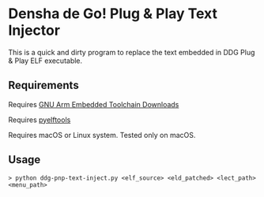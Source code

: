 Densha de Go! Plug & Play Text Injector
=================================

This is a quick and dirty program to replace the text embedded in DDG Plug & Play ELF executable.


Requirements
------------
Requires [GNU Arm Embedded Toolchain Downloads](https://developer.arm.com/downloads/-/gnu-rm)

Requires [pyelftools](https://pypi.org/project/pyelftools/)

Requires macOS or Linux system. Tested only on macOS.

Usage
------------
    > python ddg-pnp-text-inject.py <elf_source> <eld_patched> <lect_path> <menu_path>
